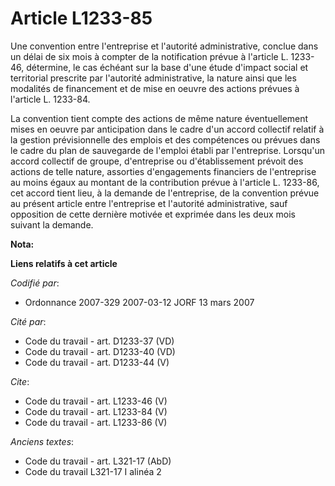 # Article L1233-85

Une convention entre l'entreprise et l'autorité administrative, conclue dans un délai de six mois à compter de la
notification prévue à l'article L. 1233-46, détermine, le cas échéant sur la base d'une étude d'impact social et territorial
prescrite par l'autorité administrative, la nature ainsi que les modalités de financement et de mise en oeuvre des actions
prévues à l'article L. 1233-84. 

La convention tient compte des actions de même nature éventuellement mises en oeuvre par anticipation dans le cadre d'un
accord collectif relatif à la gestion prévisionnelle des emplois et des compétences ou prévues dans le cadre du plan de
sauvegarde de l'emploi établi par l'entreprise. Lorsqu'un accord collectif de groupe, d'entreprise ou d'établissement prévoit
des actions de telle nature, assorties d'engagements financiers de l'entreprise au moins égaux au montant de la contribution
prévue à l'article L. 1233-86, cet accord tient lieu, à la demande de l'entreprise, de la convention prévue au présent
article entre l'entreprise et l'autorité administrative, sauf opposition de cette dernière motivée et exprimée dans les deux
mois suivant la demande.

**Nota:**



**Liens relatifs à cet article**

_Codifié par_:

  - Ordonnance 2007-329 2007-03-12 JORF 13 mars 2007

_Cité par_:

  - Code du travail - art. D1233-37 (VD)
  - Code du travail - art. D1233-40 (VD)
  - Code du travail - art. D1233-44 (V)

_Cite_:

  - Code du travail - art. L1233-46 (V)
  - Code du travail - art. L1233-84 (V)
  - Code du travail - art. L1233-86 (V)

_Anciens textes_:

  - Code du travail - art. L321-17 (AbD)
  - Code du travail L321-17 I alinéa 2
